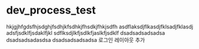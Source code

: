 # dev_process_test

hkjgjhfgdsfhjsdghjfsdhjkfsdhkjfhsdkjfhkjsdfh
asdflaksdjflkasdjfklsadjfklasdj
adsfjsdklfjsdaklfjkl
sdflksdjlkfjsdlkfjaslkfjsdklf
dsadsadsadsadsa
dsadsadsadasdsa
dsadsadsadsadsa
로그인 레이아웃 추가
